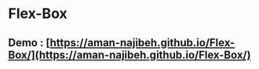 # Flex-Box
## Demo : [https://aman-najibeh.github.io/Flex-Box/](https://aman-najibeh.github.io/Flex-Box/)
